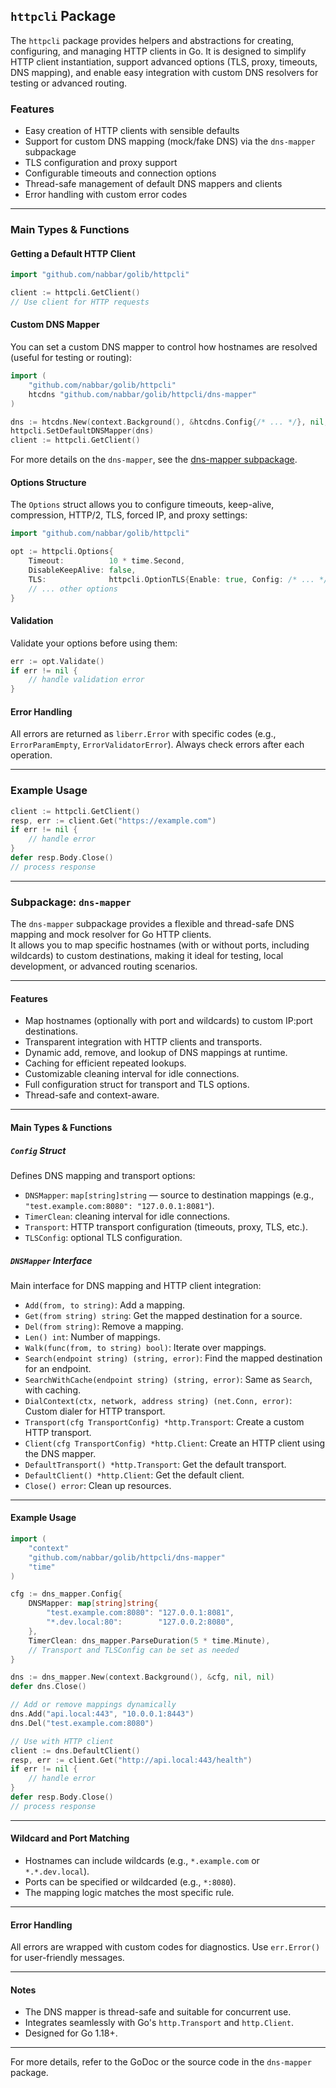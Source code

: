 ## `httpcli` Package

The `httpcli` package provides helpers and abstractions for creating, configuring, and managing HTTP clients in Go. It is designed to simplify HTTP client instantiation, support advanced options (TLS, proxy, timeouts, DNS mapping), and enable easy integration with custom DNS resolvers for testing or advanced routing.

### Features

- Easy creation of HTTP clients with sensible defaults
- Support for custom DNS mapping (mock/fake DNS) via the `dns-mapper` subpackage
- TLS configuration and proxy support
- Configurable timeouts and connection options
- Thread-safe management of default DNS mappers and clients
- Error handling with custom error codes

---

### Main Types & Functions

#### Getting a Default HTTP Client

```go
import "github.com/nabbar/golib/httpcli"

client := httpcli.GetClient()
// Use client for HTTP requests
```

#### Custom DNS Mapper

You can set a custom DNS mapper to control how hostnames are resolved (useful for testing or routing):

```go
import (
    "github.com/nabbar/golib/httpcli"
    htcdns "github.com/nabbar/golib/httpcli/dns-mapper"
)

dns := htcdns.New(context.Background(), &htcdns.Config{/* ... */}, nil, nil)
httpcli.SetDefaultDNSMapper(dns)
client := httpcli.GetClient()
```

For more details on the `dns-mapper`, see the [dns-mapper subpackage](#subpackage-dns-mapper).

#### Options Structure

The `Options` struct allows you to configure timeouts, keep-alive, compression, HTTP/2, TLS, forced IP, and proxy settings:

```go
import "github.com/nabbar/golib/httpcli"

opt := httpcli.Options{
    Timeout:          10 * time.Second,
    DisableKeepAlive: false,
    TLS:              httpcli.OptionTLS{Enable: true, Config: /* ... */},
    // ... other options
}
```

#### Validation

Validate your options before using them:

```go
err := opt.Validate()
if err != nil {
    // handle validation error
}
```

#### Error Handling

All errors are returned as `liberr.Error` with specific codes (e.g., `ErrorParamEmpty`, `ErrorValidatorError`). Always check errors after each operation.

---

### Example Usage

```go
client := httpcli.GetClient()
resp, err := client.Get("https://example.com")
if err != nil {
    // handle error
}
defer resp.Body.Close()
// process response
```

---

### Subpackage: `dns-mapper`

The `dns-mapper` subpackage provides a flexible and thread-safe DNS mapping and mock resolver for Go HTTP clients. 
<br />It allows you to map specific hostnames (with or without ports, including wildcards) to custom destinations, making it ideal for testing, local development, or advanced routing scenarios.

---

#### Features

- Map hostnames (optionally with port and wildcards) to custom IP:port destinations.
- Transparent integration with HTTP clients and transports.
- Dynamic add, remove, and lookup of DNS mappings at runtime.
- Caching for efficient repeated lookups.
- Customizable cleaning interval for idle connections.
- Full configuration struct for transport and TLS options.
- Thread-safe and context-aware.

---

#### Main Types & Functions

##### `Config` Struct

Defines DNS mapping and transport options:

- `DNSMapper`: `map[string]string` — source to destination mappings (e.g., `"test.example.com:8080": "127.0.0.1:8081"`).
- `TimerClean`: cleaning interval for idle connections.
- `Transport`: HTTP transport configuration (timeouts, proxy, TLS, etc.).
- `TLSConfig`: optional TLS configuration.

##### `DNSMapper` Interface

Main interface for DNS mapping and HTTP client integration:

- `Add(from, to string)`: Add a mapping.
- `Get(from string) string`: Get the mapped destination for a source.
- `Del(from string)`: Remove a mapping.
- `Len() int`: Number of mappings.
- `Walk(func(from, to string) bool)`: Iterate over mappings.
- `Search(endpoint string) (string, error)`: Find the mapped destination for an endpoint.
- `SearchWithCache(endpoint string) (string, error)`: Same as `Search`, with caching.
- `DialContext(ctx, network, address string) (net.Conn, error)`: Custom dialer for HTTP transport.
- `Transport(cfg TransportConfig) *http.Transport`: Create a custom HTTP transport.
- `Client(cfg TransportConfig) *http.Client`: Create an HTTP client using the DNS mapper.
- `DefaultTransport() *http.Transport`: Get the default transport.
- `DefaultClient() *http.Client`: Get the default client.
- `Close() error`: Clean up resources.

---

#### Example Usage

```go
import (
    "context"
    "github.com/nabbar/golib/httpcli/dns-mapper"
    "time"
)

cfg := dns_mapper.Config{
    DNSMapper: map[string]string{
        "test.example.com:8080": "127.0.0.1:8081",
        "*.dev.local:80":        "127.0.0.2:8080",
    },
    TimerClean: dns_mapper.ParseDuration(5 * time.Minute),
    // Transport and TLSConfig can be set as needed
}

dns := dns_mapper.New(context.Background(), &cfg, nil, nil)
defer dns.Close()

// Add or remove mappings dynamically
dns.Add("api.local:443", "10.0.0.1:8443")
dns.Del("test.example.com:8080")

// Use with HTTP client
client := dns.DefaultClient()
resp, err := client.Get("http://api.local:443/health")
if err != nil {
    // handle error
}
defer resp.Body.Close()
// process response
```

---

#### Wildcard and Port Matching

- Hostnames can include wildcards (e.g., `*.example.com` or `*.*.dev.local`).
- Ports can be specified or wildcarded (e.g., `*:8080`).
- The mapping logic matches the most specific rule.

---

#### Error Handling

All errors are wrapped with custom codes for diagnostics. Use `err.Error()` for user-friendly messages.

---

#### Notes

- The DNS mapper is thread-safe and suitable for concurrent use.
- Integrates seamlessly with Go's `http.Transport` and `http.Client`.
- Designed for Go 1.18+.

---

For more details, refer to the GoDoc or the source code in the `dns-mapper` package.